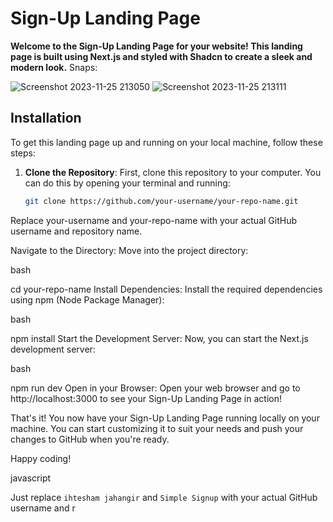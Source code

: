 # Sign-Up Landing Page
******Welcome to the Sign-Up Landing Page for your website! This landing page is built using Next.js and styled with Shadcn to create a sleek and modern look.******
Snaps:

![Screenshot 2023-11-25 213050](https://github.com/ihtesham-jahangir/Panaverse-Q2/assets/97870882/8f32c422-a9b5-433a-b192-c85fc6a425c0)
![Screenshot 2023-11-25 213111](https://github.com/ihtesham-jahangir/Panaverse-Q2/assets/97870882/f0e112c8-27c4-4291-a064-c29339594007)



## Installation

To get this landing page up and running on your local machine, follow these steps:

1. **Clone the Repository**: First, clone this repository to your computer. You can do this by opening your terminal and running:

   ```bash
   git clone https://github.com/your-username/your-repo-name.git
Replace your-username and your-repo-name with your actual GitHub username and repository name.

Navigate to the Directory: Move into the project directory:

bash

cd your-repo-name
Install Dependencies: Install the required dependencies using npm (Node Package Manager):

bash

npm install
Start the Development Server: Now, you can start the Next.js development server:

bash

npm run dev
Open in your Browser: Open your web browser and go to http://localhost:3000 to see your Sign-Up Landing Page in action!

That's it! You now have your Sign-Up Landing Page running locally on your machine. You can start customizing it to suit your needs and push your changes to GitHub when you're ready.

Happy coding!

javascript


Just replace `ihtesham jahangir` and `Simple Signup` with your actual GitHub username and r
